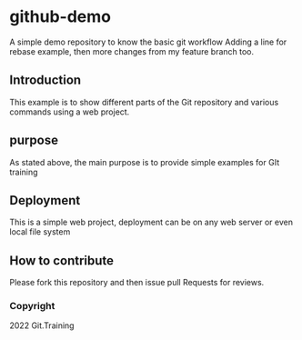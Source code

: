 # github-demo
A simple demo repository to know the basic git workflow
Adding a line for rebase example, then more changes from my feature branch too.
## Introduction
This example is to show different parts of the Git repository and various commands using a web project.

## purpose
As stated above, the main purpose is to provide simple examples for GIt training

## Deployment
This is a simple web project, deployment can be on any web server or even local file system

## How to contribute
Please fork this repository and then issue pull Requests for reviews.

### Copyright

2022 Git.Training

